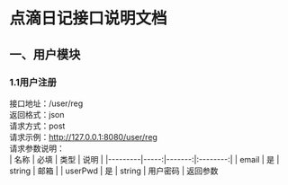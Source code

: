 # 点滴日记接口说明文档
## 一、用户模块 
### 1.1用户注册
接口地址：/user/reg  
返回格式：json  
请求方式：post  
请求示例：http://127.0.0.1:8080/user/reg  
请求参数说明：  
| 名称    | 必填 |   类型 |   说明   |
|---------|-----:|-------:|:--------:|
| email   |   是 | string |   邮箱   |
| userPwd |   是 | string | 用户密码 |
返回参数  

